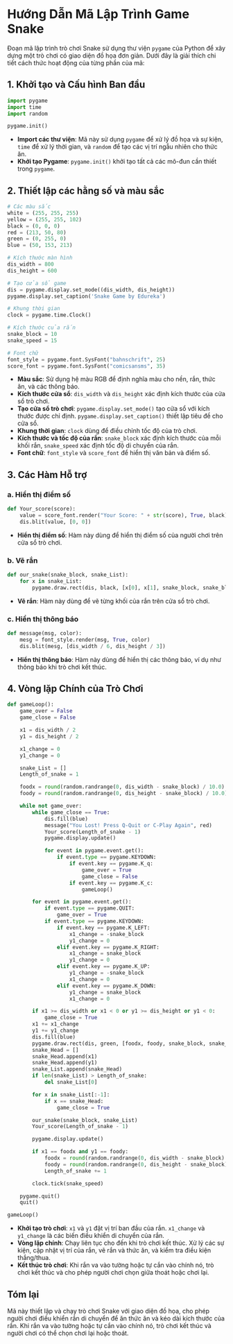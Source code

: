 # Hướng Dẫn Mã Lập Trình Game Snake

Đoạn mã lập trình trò chơi Snake sử dụng thư viện `pygame` của Python để xây dựng một trò chơi có giao diện đồ họa đơn giản. Dưới đây là giải thích chi tiết cách thức hoạt động của từng phần của mã:

## 1. Khởi tạo và Cấu hình Ban đầu

```python
import pygame
import time
import random

pygame.init()
```

- **Import các thư viện**: Mã này sử dụng `pygame` để xử lý đồ họa và sự kiện, `time` để xử lý thời gian, và `random` để tạo các vị trí ngẫu nhiên cho thức ăn.
- **Khởi tạo Pygame**: `pygame.init()` khởi tạo tất cả các mô-đun cần thiết trong `pygame`.

## 2. Thiết lập các hằng số và màu sắc

```python
# Các màu sắc
white = (255, 255, 255)
yellow = (255, 255, 102)
black = (0, 0, 0)
red = (213, 50, 80)
green = (0, 255, 0)
blue = (50, 153, 213)

# Kích thước màn hình
dis_width = 800
dis_height = 600

# Tạo cửa sổ game
dis = pygame.display.set_mode((dis_width, dis_height))
pygame.display.set_caption('Snake Game by Edureka')

# Khung thời gian
clock = pygame.time.Clock()

# Kích thước của rắn
snake_block = 10
snake_speed = 15

# Font chữ
font_style = pygame.font.SysFont("bahnschrift", 25)
score_font = pygame.font.SysFont("comicsansms", 35)
```

- **Màu sắc**: Sử dụng hệ màu RGB để định nghĩa màu cho nền, rắn, thức ăn, và các thông báo.
- **Kích thước cửa sổ**: `dis_width` và `dis_height` xác định kích thước của cửa sổ trò chơi.
- **Tạo cửa sổ trò chơi**: `pygame.display.set_mode()` tạo cửa sổ với kích thước được chỉ định. `pygame.display.set_caption()` thiết lập tiêu đề cho cửa sổ.
- **Khung thời gian**: `clock` dùng để điều chỉnh tốc độ của trò chơi.
- **Kích thước và tốc độ của rắn**: `snake_block` xác định kích thước của mỗi khối rắn, `snake_speed` xác định tốc độ di chuyển của rắn.
- **Font chữ**: `font_style` và `score_font` để hiển thị văn bản và điểm số.

## 3. Các Hàm Hỗ trợ

### a. Hiển thị điểm số

```python
def Your_score(score):
    value = score_font.render("Your Score: " + str(score), True, black)
    dis.blit(value, [0, 0])
```

- **Hiển thị điểm số**: Hàm này dùng để hiển thị điểm số của người chơi trên cửa sổ trò chơi.

### b. Vẽ rắn

```python
def our_snake(snake_block, snake_List):
    for x in snake_List:
        pygame.draw.rect(dis, black, [x[0], x[1], snake_block, snake_block])
```

- **Vẽ rắn**: Hàm này dùng để vẽ từng khối của rắn trên cửa sổ trò chơi.

### c. Hiển thị thông báo

```python
def message(msg, color):
    mesg = font_style.render(msg, True, color)
    dis.blit(mesg, [dis_width / 6, dis_height / 3])
```

- **Hiển thị thông báo**: Hàm này dùng để hiển thị các thông báo, ví dụ như thông báo khi trò chơi kết thúc.

## 4. Vòng lặp Chính của Trò Chơi

```python
def gameLoop():
    game_over = False
    game_close = False

    x1 = dis_width / 2
    y1 = dis_height / 2

    x1_change = 0
    y1_change = 0

    snake_List = []
    Length_of_snake = 1

    foodx = round(random.randrange(0, dis_width - snake_block) / 10.0) * 10.0
    foody = round(random.randrange(0, dis_height - snake_block) / 10.0) * 10.0

    while not game_over:
        while game_close == True:
            dis.fill(blue)
            message("You Lost! Press Q-Quit or C-Play Again", red)
            Your_score(Length_of_snake - 1)
            pygame.display.update()

            for event in pygame.event.get():
                if event.type == pygame.KEYDOWN:
                    if event.key == pygame.K_q:
                        game_over = True
                        game_close = False
                    if event.key == pygame.K_c:
                        gameLoop()

        for event in pygame.event.get():
            if event.type == pygame.QUIT:
                game_over = True
            if event.type == pygame.KEYDOWN:
                if event.key == pygame.K_LEFT:
                    x1_change = -snake_block
                    y1_change = 0
                elif event.key == pygame.K_RIGHT:
                    x1_change = snake_block
                    y1_change = 0
                elif event.key == pygame.K_UP:
                    y1_change = -snake_block
                    x1_change = 0
                elif event.key == pygame.K_DOWN:
                    y1_change = snake_block
                    x1_change = 0

        if x1 >= dis_width or x1 < 0 or y1 >= dis_height or y1 < 0:
            game_close = True
        x1 += x1_change
        y1 += y1_change
        dis.fill(blue)
        pygame.draw.rect(dis, green, [foodx, foody, snake_block, snake_block])
        snake_Head = []
        snake_Head.append(x1)
        snake_Head.append(y1)
        snake_List.append(snake_Head)
        if len(snake_List) > Length_of_snake:
            del snake_List[0]

        for x in snake_List[:-1]:
            if x == snake_Head:
                game_close = True

        our_snake(snake_block, snake_List)
        Your_score(Length_of_snake - 1)

        pygame.display.update()

        if x1 == foodx and y1 == foody:
            foodx = round(random.randrange(0, dis_width - snake_block) / 10.0) * 10.0
            foody = round(random.randrange(0, dis_height - snake_block) / 10.0) * 10.0
            Length_of_snake += 1

        clock.tick(snake_speed)

    pygame.quit()
    quit()

gameLoop()
```

- **Khởi tạo trò chơi**: `x1` và `y1` đặt vị trí ban đầu của rắn. `x1_change` và `y1_change` là các biến điều khiển di chuyển của rắn.
- **Vòng lặp chính**: Chạy liên tục cho đến khi trò chơi kết thúc. Xử lý các sự kiện, cập nhật vị trí của rắn, vẽ rắn và thức ăn, và kiểm tra điều kiện thắng/thua.
- **Kết thúc trò chơi**: Khi rắn va vào tường hoặc tự cắn vào chính nó, trò chơi kết thúc và cho phép người chơi chọn giữa thoát hoặc chơi lại.

## Tóm lại

Mã này thiết lập và chạy trò chơi Snake với giao diện đồ họa, cho phép người chơi điều khiển rắn di chuyển để ăn thức ăn và kéo dài kích thước của rắn. Khi rắn va vào tường hoặc tự cắn vào chính nó, trò chơi kết thúc và người chơi có thể chọn chơi lại hoặc thoát.
